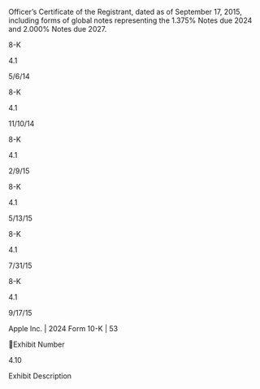 Officer’s Certificate of the Registrant, dated as of September 17, 2015, including
forms  of  global  notes  representing  the  1.375%  Notes  due  2024  and  2.000%
Notes due 2027.

8-K

4.1

5/6/14

8-K

4.1

11/10/14

8-K

4.1

2/9/15

8-K

4.1

5/13/15

8-K

4.1

7/31/15

8-K

4.1

9/17/15

Apple Inc. | 2024 Form 10-K | 53

Exhibit
Number

4.10

Exhibit Description